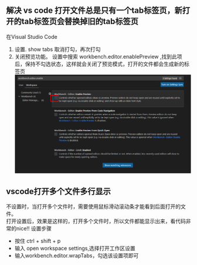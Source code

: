 ## 解决 vs code 打开文件总是只有一个tab标签页，新打开的tab标签页会替换掉旧的tab标签页
在Visual Studio Code
1. 设置. show tabs 取消打勾，再次打勾  
2. 关闭预览功能。
设置中搜索 workbench.editor.enablePreview ,找到此项后，保持不勾选状态，这样就会关闭了预览模式，打开的文件都会生成新的标签页
![Alt text](image.png)


## vscode打开多个文件多行显示

不设置时，当打开多个文件时，需要使用鼠标滑动滚动条才能看到后面打开的文件。  
打开设置后，效果是这样的，打开多个文件时，所以文件都能显示出来，看代码非常的nice!!
设置步骤
- 按住 ctrl + shift + p  
- 输入 open workspace settings,选择打开工作区设置  
- 输入workbench.editor.wrapTabs，勾选该设置项即可

